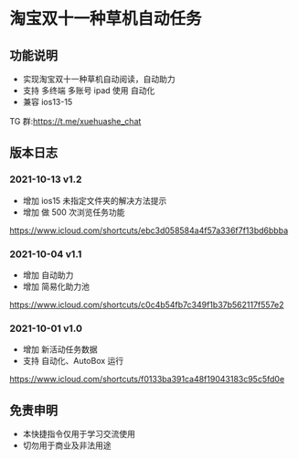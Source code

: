 # 淘宝双十一种草机自动任务

## 功能说明

- 实现淘宝双十一种草机自动阅读，自动助力
- 支持 多终端 多账号 ipad 使用 自动化
- 兼容 ios13-15

TG 群:https://t.me/xuehuashe_chat

## 版本日志

### 2021-10-13 v1.2

- 增加 ios15 未指定文件夹的解决方法提示
- 增加 做 500 次浏览任务功能

https://www.icloud.com/shortcuts/ebc3d058584a4f57a336f7f13bd6bbba

### 2021-10-04 v1.1

- 增加 自动助力
- 增加 简易化助力池

https://www.icloud.com/shortcuts/c0c4b54fb7c349f1b37b562117f557e2

### 2021-10-01 v1.0

- 增加 新活动任务数据
- 支持 自动化、AutoBox 运行

https://www.icloud.com/shortcuts/f0133ba391ca48f19043183c95c5fd0e

## 免责申明

- 本快捷指令仅用于学习交流使用
- 切勿用于商业及非法用途
